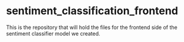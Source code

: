 # sentiment_classification_frontend
This is the repository that will hold the files for the frontend side of the sentiment classifier model we created. 
